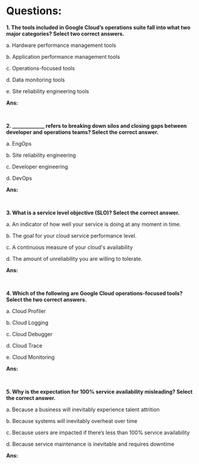 # Questions:

**1. The tools included in Google Cloud’s operations suite fall into what two major categories? Select two correct answers.**

a. Hardware performance management tools

b. Application performance management tools

c. Operations-focused tools

d. Data monitoring tools

e. Site reliability engineering tools

**Ans:**

<br/>

**2. _____________ refers to breaking down silos and closing gaps between developer and operations teams? Select the correct answer.**

a. EngOps

b. Site reliability engineering

c. Developer engineering

d. DevOps

**Ans:**

<br/>

**3. What is a service level objective (SLO)? Select the correct answer.**

a. An indicator of how well your service is doing at any moment in time.

b. The goal for your cloud service performance level.

c. A continuous measure of your cloud's availability

d. The amount of unreliability you are willing to tolerate.

**Ans:**

<br/>

**4. Which of the following are Google Cloud operations-focused tools? Select the two correct answers.**

a. Cloud Profiler

b. Cloud Logging

c. Cloud Debugger

d. Cloud Trace

e. Cloud Monitoring

**Ans:**

<br/>

**5. Why is the expectation for 100% service availability misleading? Select the correct answer.**

a. Because a business will inevitably experience talent attrition

b. Because systems will inevitably overheat over time

c. Because users are impacted if there’s less than 100% service availability

d. Because service maintenance is inevitable and requires downtime

**Ans:**

<br/>

